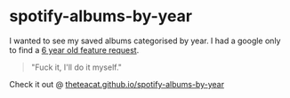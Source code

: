 # spotify-albums-by-year

I wanted to see my saved albums categorised by year. I had a google only to find a [6 year old feature request](https://community.spotify.com/t5/Live-Ideas/Your-Music-Sort-Music-in-quot-Your-Music-quot-by-Year/idi-p/744893).

> "Fuck it, I'll do it myself."

Check it out @ [theteacat.github.io/spotify-albums-by-year](https://theteacat.github.io/spotify-albums-by-year)